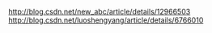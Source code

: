 


http://blog.csdn.net/new_abc/article/details/12966503
http://blog.csdn.net/luoshengyang/article/details/6766010
